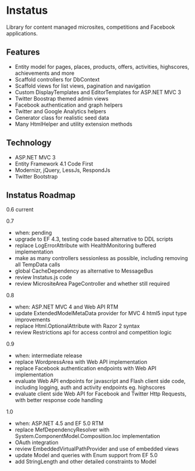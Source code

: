 ﻿Instatus
========

Library for content managed microsites, competitions and Facebook applications.

Features
--------

* Entity model for pages, places, products, offers, activities, highscores, achievements and more
* Scaffold controllers for DbContext
* Scaffold views for list views, pagination and navigation
* Custom DisplayTemplates and EditorTemplates for ASP.NET MVC 3
* Twitter Boostrap themed admin views
* Facebook authentication and graph helpers
* Twitter and Google Analytics helpers
* Generator class for realistic seed data
* Many HtmlHelper and utility extension methods

Technology
----------

* ASP.NET MVC 3
* Entity Framework 4.1 Code First
* Modernizr, jQuery, LessJs, RespondJs
* Twitter Bootstrap

Instatus Roadmap
----------------

0.6 current

0.7
* when: pending
* upgrade to EF 4.3, testing code based alternative to DDL scripts
* replace LogErrorAttribute with HealthMonitoring buffered implementation
* make as many controllers sessionless as possible, including removing all TempData calls
* global CacheDependency as alternative to MessageBus
* review Instatus.js code
* review MicrositeArea PageController and whether still required

0.8 
* when: ASP.NET MVC 4 and Web API RTM
* update ExtendedModelMetaData provider for MVC 4 html5 input type improvements
* replace Html.OptionalAttribute with Razor 2 syntax
* review Restrictions api for access control and competition logic

0.9
* when: intermediate release
* replace WordpressArea with Web API implementation
* replace Facebook authentication endpoints with Web API implementation
* evaluate Web API endpoints for javascript and Flash client side code, including logging, auth and activity endpoints eg. highscores
* evaluate client side Web API for Facebook and Twitter Http Requests, with better response code handling

1.0
* when: ASP.NET 4.5 and EF 5.0 RTM
* replace MefDependencyResolver with System.ComponentModel.Composition.Ioc implementation
* OAuth integration
* review EmbeddedVirtualPathProvider and use of embedded views 
* update Model and queries with Enum support from EF 5.0
* add StringLength and other detailed constraints to Model